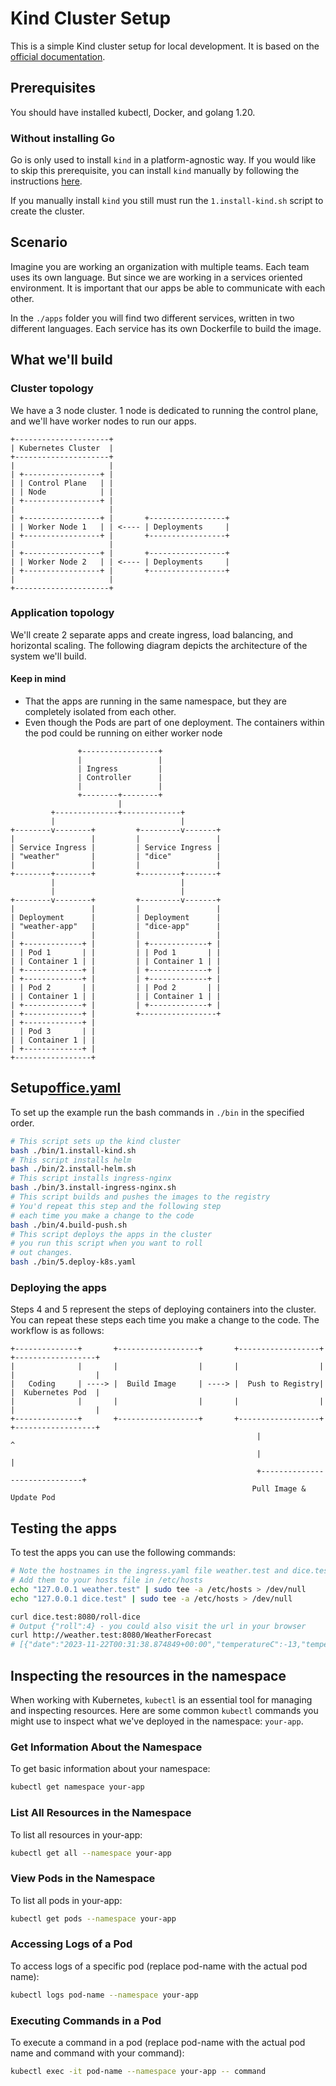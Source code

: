 # Kind Cluster Setup
This is a simple Kind cluster setup for local development. It is based on the [official documentation](https://kind.sigs.k8s.io/docs/user/quick-start/).
## Prerequisites
You should have installed kubectl, Docker, and golang 1.20.

### Without installing Go
Go is only used to install `kind` in a platform-agnostic way. If you would like to skip this prerequisite, you can install `kind` manually by following the instructions [here](https://kind.sigs.k8s.io/docs/user/quick-start/#installation).

If you manually install `kind` you still must run the `1.install-kind.sh` script to create the cluster.

## Scenario
Imagine you are working an organization with multiple teams. Each team uses its own language. But since we are working in a services oriented environment. It is important that our apps be able to communicate with each other.

In the `./apps` folder you will find two different services, written in two different languages. Each service has its own Dockerfile to build the image.

## What we'll build

### Cluster topology
We have a 3 node cluster. 1 node is dedicated to running the control plane, and we'll have worker nodes to run our apps.

```
+---------------------+
| Kubernetes Cluster  |
+---------------------+
|                     |
| +-----------------+ |
| | Control Plane   | |
| | Node            | |
| +-----------------+ |
|                     |
| +-----------------+ |       +-----------------+
| | Worker Node 1   | | <---- | Deployments     |
| +-----------------+ |       +-----------------+
|                     |       
| +-----------------+ |       +-----------------+
| | Worker Node 2   | | <---- | Deployments     |
| +-----------------+ |       +-----------------+
|                     |
+---------------------+
```

### Application topology
We'll create 2 separate apps and create ingress, load balancing, and horizontal scaling. The following diagram depicts the architecture of the system we'll build.

#### Keep in mind
- That the apps are running in the same namespace, but they are completely isolated from each other.
- Even though the Pods are part of one deployment. The containers within the pod could be running on either worker node

```
               +-----------------+
               |                 |
               | Ingress         |
               | Controller      |
               |                 |
               +--------+--------+
                        |
         +--------------+-------------+
         |                            |
+--------v--------+         +---------v-------+
|                 |         |                 |
| Service Ingress |         | Service Ingress |
| "weather"       |         | "dice"          |
|                 |         |                 |
+--------+--------+         +---------+-------+
         |                            |
         |                            |
+--------v--------+         +---------v-------+
|                 |         |                 |
| Deployment      |         | Deployment      |
| "weather-app"   |         | "dice-app"      |
|                 |         |                 |
| +-------------+ |         | +-------------+ |
| | Pod 1       | |         | | Pod 1       | |
| | Container 1 | |         | | Container 1 | |
| +-------------+ |         | +-------------+ |
| +-------------+ |         | +-------------+ |
| | Pod 2       | |         | | Pod 2       | |
| | Container 1 | |         | | Container 1 | |
| +-------------+ |         | +-------------+ |
| +-------------+ |         +-----------------+
| +-------------+ |         
| | Pod 3       | |         
| | Container 1 | |         
| +-------------+ |         
+-----------------+         
```

## Setup[office.yaml](..%2F..%2FDownloads%2Foffice.yaml)
To set up the example run the bash commands in `./bin` in the specified order.

```bash
# This script sets up the kind cluster
bash ./bin/1.install-kind.sh
# This script installs helm
bash ./bin/2.install-helm.sh
# This script installs ingress-nginx
bash ./bin/3.install-ingress-nginx.sh
# This script builds and pushes the images to the registry
# You'd repeat this step and the following step
# each time you make a change to the code
bash ./bin/4.build-push.sh
# This script deploys the apps in the cluster
# you run this script when you want to roll
# out changes.
bash ./bin/5.deploy-k8s.yaml
```

### Deploying the apps

Steps 4 and 5 represent the steps of deploying containers into the cluster. You can repeat these steps each time you make a change to the code.
The workflow is as follows:

```
+--------------+       +------------------+       +------------------+       +------------------+
|              |       |                  |       |                  |       |                  |
|   Coding     | ----> |  Build Image     | ----> |  Push to Registry|       |  Kubernetes Pod  |
|              |       |                  |       |                  |       |                  |
+--------------+       +------------------+       +------------------+       +------------------+
                                                       |                              ^
                                                       |                              |
                                                       +------------------------------+
                                                      Pull Image & Update Pod
```

## Testing the apps

To test the apps you can use the following commands:

```bash
# Note the hostnames in the ingress.yaml file weather.test and dice.test respectively
# Add them to your hosts file in /etc/hosts
echo "127.0.0.1 weather.test" | sudo tee -a /etc/hosts > /dev/null
echo "127.0.0.1 dice.test" | sudo tee -a /etc/hosts > /dev/null

curl dice.test:8080/roll-dice
# Output {"roll":4} - you could also visit the url in your browser
curl http://weather.test:8080/WeatherForecast
# [{"date":"2023-11-22T00:31:38.874849+00:00","temperatureC":-13,"temperatureF":9,"summary":"Balmy"},{"date":"2023-11-23T00:31:38.874939+00:00","temperatureC":11,"temperatureF":51,"summary":"Bracing"},{"date":"2023-11-24T00:31:38.8749399+00:00","temperatureC":25,"temperatureF":76,"summary":"Mild"},{"date":"2023-11-25T00:31:38.8749401+00:00","temperatureC":31,"temperatureF":87,"summary":"Freezing"},{"date":"2023-11-26T00:31:38.8749403+00:00","temperatureC":32,"temperatureF":89,"summary":"Scorching"}]
```

## Inspecting the resources in the namespace

When working with Kubernetes, `kubectl` is an essential tool for managing and inspecting resources. Here are some common `kubectl` commands you might use to inspect what we've deployed in the namespace: `your-app`.

### Get Information About the Namespace

To get basic information about your namespace:

```bash
kubectl get namespace your-app
```

### List All Resources in the Namespace
To list all resources in your-app:

```bash
kubectl get all --namespace your-app
```

### View Pods in the Namespace
To list all pods in your-app:

```bash
kubectl get pods --namespace your-app
```
### Accessing Logs of a Pod
To access logs of a specific pod (replace pod-name with the actual pod name):

```bash
kubectl logs pod-name --namespace your-app
```

### Executing Commands in a Pod
To execute a command in a pod (replace pod-name with the actual pod name and command with your command):
```bash
kubectl exec -it pod-name --namespace your-app -- command
```